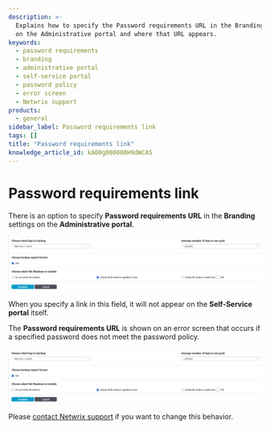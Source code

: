 ```yaml
---
description: >-
  Explains how to specify the Password requirements URL in the Branding settings
  on the Administrative portal and where that URL appears.
keywords:
  - password requirements
  - branding
  - administrative portal
  - self-service portal
  - password policy
  - error screen
  - Netwrix support
products:
  - general
sidebar_label: Password requirements link
tags: []
title: "Password requirements link"
knowledge_article_id: kA00g000000H9dWCAS
---
```


# Password requirements link

There is an option to specify **Password requirements URL** in the **Branding** settings on the **Administrative portal**.

<a href="https://netwrix.secure.force.com/kb/servlet/rtaImage?eid=ka40g0000004KS9&amp;feoid=00N700000032Pj2&amp;refid=0EM700000004xbW" target="_blank">![User-added](images/servlet_image_6d5dba18caac.png)</a>

When you specify a link in this field, it will not appear on the **Self-Service portal** itself.

The **Password requirements URL** is shown on an error screen that occurs if a specified password does not meet the password policy.

<a href="https://netwrix.secure.force.com/kb/servlet/rtaImage?eid=ka40g0000004KS9&amp;feoid=00N700000032Pj2&amp;refid=0EM700000004xbR" target="_blank">![User-added](images/servlet_image_6d5dba18caac.png)</a>

Please [contact Netwrix support](https://www.netwrix.com/support_ticket.html) if you want to change this behavior.
